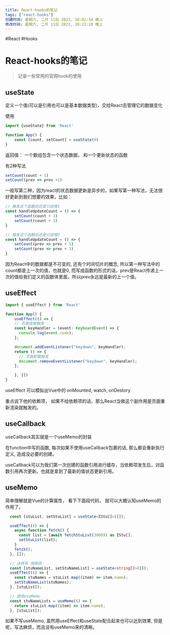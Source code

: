```yaml
---
title: React-hooks的笔记
tags: ["react-hooks"]
创建时间: 星期六, 二月 11日 2023, 10:02:34 晚上
修改时间: 星期六, 二月 11日 2023, 10:22:10 晚上
---
```


#React #Hooks 

# React-hooks的笔记

> 记录一些常用的官网hook的使用

## useState

定义一个值(可以是引用也可以是基本数据类型)，交给React去管理它的数据变化

使用

```ts
import {useState} from 'React'

function App() {
	const [count, setCount] = useState(0)
}
```

返回值： 一个数组包含一个状态数据， 和一个更新状态的函数

有2种写法

```ts
setCount(count + 1)
setCount(prev => prev +1)
```

一般写第二种，因为react的状态数据更新是异步的，如果写第一种写法，无法很好更新到我们想要的效果，比如：

```ts
// 触发这个函数后还是只自增1
const handleUpdateCount = () => {
	setCount(count + 1)
	setCount(count + 1)
}

// 触发这个函数后还是只自增2
const handleUpdateCount = () => {
	setCount(prev => prev + 1)
	setCount(prev => prev + 1)
}
```

因为React中的数据都是不可变的, 还有个时间切片的概念, 所以第一种写法中的count都是上一次的值，也就是0, 而写成函数的形式的话，prev是React传递上一次的值给我们定义的函数体里面，所以prev永远是最新的上一个值。


## useEffect

```ts
import { useEffect } from 'React'

function App() {
	useEffect(() => {
	// 页面挂载触发
    const keyHandler = (event: KeyboardEvent) => {
      console.log(event.code);
    };

    document.addEventListener("keydown", keyHandler);
    return () => {
      // 页面卸载触发
      document.removeEventListener("keydown", keyHandler);
    };

	}, [])
}
```

useEffect 可以模拟出Vue中的 onMounted, watch, onDestory

重点说下他的依赖项， 如果不给依赖项的话，那么React当做这个副作用是页面重新渲染就触发的。

## useCallback

useCallback其实就是一个useMemo的封装

在function中写的函数, 每次如果不使用useCallback包裹的话, 那么都会重新执行定义, 造成没必要的创建。

useCallback可以为我们第一次创建的函数引用进行缓存，当依赖项发生后，对函数引用再次更新。也就是拿到了最新的值状态更新引用。


## useMemo

简单理解就是Vue的计算属性， 看下下面段代码， 就可以大概认知useMemo的作用了。

```ts
  const [stuList, setStuList] = useState<IStu[]>([]);

  useEffect(() => {
    async function fetch() {
      const list = (await fetchStuList(3000)) as IStu[];
      setStuList(list);
    }
    fetch();
  }, []);

  // 这样写 很麻烦
  const [stuNameList, setStuNameList] = useState<string[]>([]);
  useEffect(() => {
    const stuNames = stuList.map((item) => item.name);
    setStuNameList(stuNames);
  }, [stuList]);

  // 使用useMemo
  const stuNameLists = useMemo(() => {
    return stuList.map((item) => item.name);
  }, [stuList]);
```

如果不写useMemo, 虽然用useEffect和useState配合起来也可以达到效果, 但是呢，写法麻烦，而且没有useMemo来的清晰。



